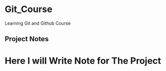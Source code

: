 # Git_Course
Learning Git and Github Course

## Project Notes

# Here I will Write Note for The Project
